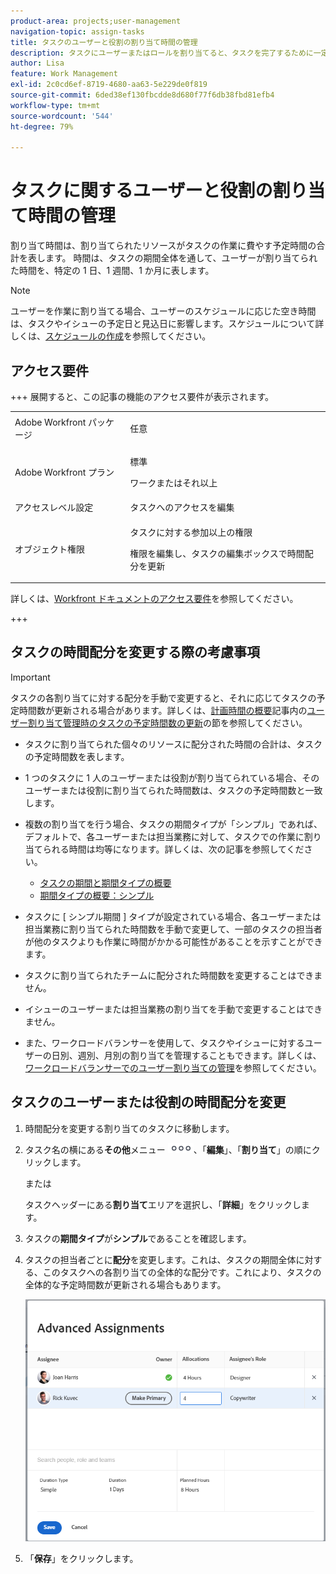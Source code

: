 ```yaml
---
product-area: projects;user-management
navigation-topic: assign-tasks
title: タスクのユーザーと役割の割り当て時間の管理
description: タスクにユーザーまたはロールを割り当てると、タスクを完了するために一定時間作業するように割り当てられます。タスク期間のタイプが「シンプル」の場合、各ユーザーまたは担当業務がタスクに割り当てられた際に割り当てられる時間数を、手動で変更できます。
author: Lisa
feature: Work Management
exl-id: 2c0cd6ef-8719-4680-aa63-5e229de0f819
source-git-commit: 6ded38ef130fbcdde8d680f77f6db38fbd81efb4
workflow-type: tm+mt
source-wordcount: '544'
ht-degree: 79%

---
```


# タスクに関するユーザーと役割の割り当て時間の管理

<!--
<div class="preview"> 

The highlighted information on this page refers to functionality not yet generally available. It is available only in the Preview environment for all customers. The same features will also be available in the Production environment for all customers starting with  a week from the Preview release.      

For more information, see [Interface modernization](/help/quicksilver/product-announcements/product-releases/interface-modernization/interface-modernization.md).  

</div> 
-->

割り当て時間は、割り当てられたリソースがタスクの作業に費やす予定時間の合計を表します。 時間は、タスクの期間全体を通して、ユーザーが割り当てられた時間を、特定の 1 日、1 週間、1 か月に表します。

>[!NOTE]
>
>ユーザーを作業に割り当てる場合、ユーザーのスケジュールに応じた空き時間は、タスクやイシューの予定日と見込日に影響します。スケジュールについて詳しくは、[スケジュールの作成](../../../administration-and-setup/set-up-workfront/configure-timesheets-schedules/create-schedules.md)を参照してください。

## アクセス要件

+++ 展開すると、この記事の機能のアクセス要件が表示されます。

<table style="table-layout:auto"> 
 <col> 
 <col> 
 <tbody> 
  <tr> 
   <td>Adobe Workfront パッケージ</td> 
   <td> <p>任意</p> </td> 
  </tr> 
  <tr> 
   <td>Adobe Workfront プラン</td> 
   <td> <p>標準</p>
   <p>ワークまたはそれ以上</p>
   </td> 
  </tr> 
  <tr> 
   <td>アクセスレベル設定</td> 
   <td>タスクへのアクセスを編集</td> 
  </tr> 
  <tr> 
   <td>オブジェクト権限</td>
   <td><p>タスクに対する参加以上の権限</p>
   <p>権限を編集し、タスクの編集ボックスで時間配分を更新</p></td>
  </tr>
 </tbody>
</table>

詳しくは、[Workfront ドキュメントのアクセス要件](/help/quicksilver/administration-and-setup/add-users/access-levels-and-object-permissions/access-level-requirements-in-documentation.md)を参照してください。

+++

<!--
Change this sentence in the table:
<p>Edit permissions to update allocation hours in the Edit Task box</p>
To this:
<p>Edit permissions to update allocation hours in the Edit Task box in the Production environment. <span class="preview">You can no longer manage allocation hours in the Edit task box in the Preview environment.</span></p>
-->

## タスクの時間配分を変更する際の考慮事項

>[!IMPORTANT]
>
>タスクの各割り当てに対する配分を手動で変更すると、それに応じてタスクの予定時間数が更新される場合があります。詳しくは、[計画時間の概要](../../../manage-work/tasks/task-information/planned-hours.md)記事内の[ユーザー割り当て管理時のタスクの予定時間数の更新](../../../manage-work/tasks/task-information/planned-hours.md#update)の節を参照してください。

* タスクに割り当てられた個々のリソースに配分された時間の合計は、タスクの予定時間数を表します。
* 1 つのタスクに 1 人のユーザーまたは役割が割り当てられている場合、そのユーザーまたは役割に割り当てられた時間数は、タスクの予定時間数と一致します。
* 複数の割り当てを行う場合、タスクの期間タイプが「シンプル」であれば、デフォルトで、各ユーザーまたは担当業務に対して、タスクでの作業に割り当てられる時間は均等になります。詳しくは、次の記事を参照してください。

   * [タスクの期間と期間タイプの概要](../../../manage-work/tasks/taskdurtn/task-duration-and-duration-type.md)
   * [期間タイプの概要：シンプル](../../../manage-work/tasks/taskdurtn/simple-duration-type.md)

* タスクに [ シンプル期間 ] タイプが設定されている場合、各ユーザーまたは担当業務に割り当てられた時間数を手動で変更して、一部のタスクの担当者が他のタスクよりも作業に時間がかかる可能性があることを示すことができます。
* タスクに割り当てられたチームに配分された時間数を変更することはできません。
* イシューのユーザーまたは担当業務の割り当てを手動で変更することはできません。
* また、ワークロードバランサーを使用して、タスクやイシューに対するユーザーの日別、週別、月別の割り当てを管理することもできます。詳しくは、[ワークロードバランサーでのユーザー割り当ての管理](../../../resource-mgmt/workload-balancer/manage-user-allocations-workload-balancer.md)を参照してください。

## タスクのユーザーまたは役割の時間配分を変更

1. 時間配分を変更する割り当てのタスクに移動します。
1. タスク名の横にある&#x200B;**その他**&#x200B;メニュー ![](assets/qs-more-icon-on-an-object.png)、「**編集**」、「**割り当て**」の順にクリックします。

   または

   タスクヘッダーにある&#x200B;**割り当て**&#x200B;エリアを選択し、「**詳細**」をクリックします。

1. タスクの&#x200B;**期間タイプ**&#x200B;が&#x200B;**シンプル**&#x200B;であることを確認します。
1. タスクの担当者ごとに&#x200B;**配分**&#x200B;を変更します。これは、タスクの期間全体に対する、このタスクへの各割り当ての全体的な配分です。これにより、タスクの全体的な予定時間数が更新される場合もあります。

   ![&#x200B; 割り当ての変更 &#x200B;](assets/advanced-assignments-duration-type-allocations.png)

1. 「**保存**」をクリックします。
